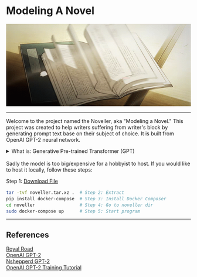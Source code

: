# Modeling A Novel
  
<div style="text-align:center"><img src="img/book.gif" width="100%" height="225"/></div>

---

Welcome to the project named the Noveller, aka "Modeling a Novel." This project was created to help writers suffering from writer's block by generating prompt text base on their subject of choice. It is built from OpenAI GPT-2 neural network.

<details>

<summary>What is: Generative Pre-trained Transformer (GPT)</summary>
<br>
The GPT architecture implements a deep neural network, specifically a transformer model, which uses attention in place of the previous recurrence-based and convolution-based architectures. Attention mechanisms allow the model to selectively focus on segments of input text it predicts to be the most relevant. This model provides for significantly increased parallelization and outperforms previous benchmarks for RNN/CNN/LSTM-based models.  

<br>
<br>

<details>  

<summary>Models Training Parameters</summary>

- dataset: 1105 Novels  
- model_name: 124M (retrained)  
- encoding: utf-8
- batch_size: 1  
- learning_rate: 0.00002  
- accumulate_gradients: 1  
- optimizer: adam  
- top_k: 40  

</details>

</details>

<br>
Sadly the model is too big/expensive for a hobbyist to host. If you would like to host it locally, follow these steps:

<br>

Step 1: [Download File](https://drive.google.com/file/d/1yWJCV3shUcSCwksQw5ajzB60CULlnJ4V/view?usp=sharing)
```bash
tar -tvf noveller.tar.xz .  # Step 2: Extract  
pip install docker-compose  # Step 3: Install Docker Composer
cd noveller                 # Step 4: Go to noveller dir
sudo docker-compose up      # Step 5: Start program 
```

---

## References

[Royal Road](https://www.royalroad.com/home)  
[OpenAI GPT-2](https://github.com/openai/gpt-2)  
[Nshepperd GPT-2](https://github.com/nshepperd/gpt-2)  
[OpenAI GPT-2 Training Tutorial](https://www.youtube.com/watch?v=oEpLMb5D_G0&t=76s)  
